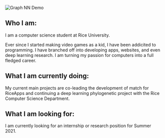 ![Graph NN Demo](TrimmedDemoGraphnn480p.gif)
## Who I am:
I am a computer science student at Rice University.

Ever since I started making video games as a kid, I have been addicited to programming. I have branched off into developing apps, websites, and even deep learning research. I am turning my passion for computers into a full fledged career.
## What I am currently doing:
My current main projects are co-leading the development of match for RiceApps and continuing a deep learning phylogenetic project with the Rice Computer Science Department.
## What I am looking for:
I am currently looking for an internship or research position for Summer 2021.



